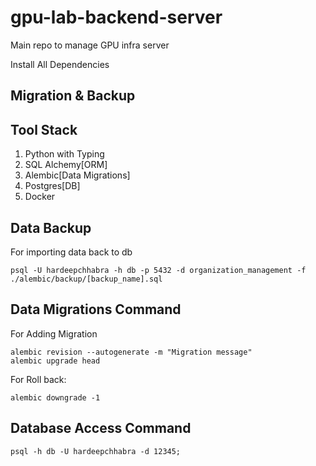 # gpu-lab-backend-server

Main repo to manage GPU infra server

Install All Dependencies

## Migration & Backup


## Tool Stack

1. Python with Typing
2. SQL Alchemy[ORM]
3. Alembic[Data Migrations]
4. Postgres[DB]
6. Docker

## Data Backup

For importing data back to db

```
psql -U hardeepchhabra -h db -p 5432 -d organization_management -f ./alembic/backup/[backup_name].sql
```

## Data Migrations Command

For Adding Migration

```
alembic revision --autogenerate -m "Migration message"
alembic upgrade head
```

For Roll back:

``alembic downgrade -1``

## Database Access Command

```
psql -h db -U hardeepchhabra -d 12345;
```
